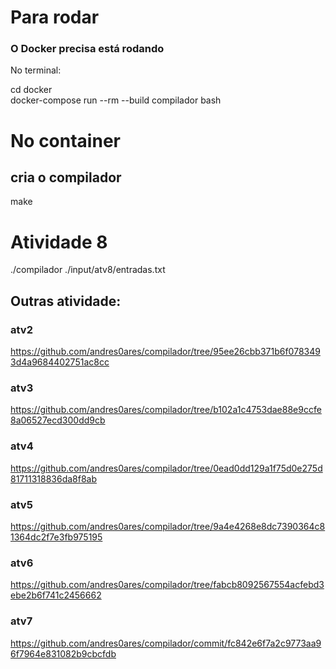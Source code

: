 # Para rodar 
### O Docker precisa está rodando

No terminal:

cd docker  
docker-compose run --rm --build compilador bash

# No container

## cria o compilador

make

# Atividade 8

./compilador ./input/atv8/entradas.txt

## Outras atividade:

### atv2

https://github.com/andres0ares/compilador/tree/95ee26cbb371b6f0783493d4a9684402751ac8cc

### atv3

https://github.com/andres0ares/compilador/tree/b102a1c4753dae88e9ccfe8a06527ecd300dd9cb

### atv4

https://github.com/andres0ares/compilador/tree/0ead0dd129a1f75d0e275d81711318836da8f8ab

### atv5

https://github.com/andres0ares/compilador/tree/9a4e4268e8dc7390364c81364dc2f7e3fb975195

### atv6

https://github.com/andres0ares/compilador/tree/fabcb8092567554acfebd3ebe2b6f741c2456662

### atv7

https://github.com/andres0ares/compilador/commit/fc842e6f7a2c9773aa96f7964e831082b9cbcfdb
